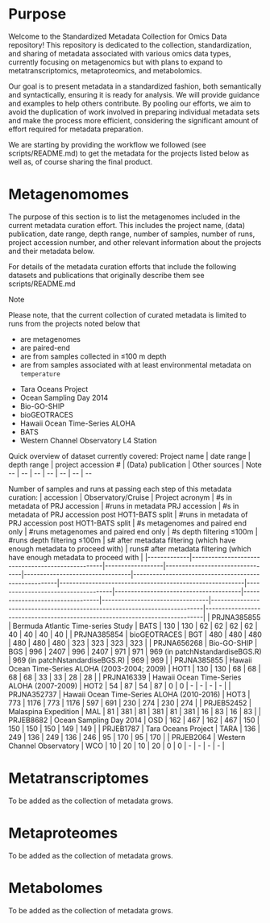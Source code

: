 # Purpose

Welcome to the Standardized Metadata Collection for Omics Data repository! This repository is dedicated to the collection, standardization, and sharing of metadata associated with various omics data types, currently focusing on metagenomics but with plans to expand to metatranscriptomics, metaproteomics, and metabolomics. 

Our goal is to present metadata in a standardized fashion, both semantically and syntactically, ensuring it is ready for analysis. We will provide guidance and examples to help others contribute. By pooling our efforts, we aim to avoid the duplication of work involved in preparing individual metadata sets and make the process more efficient, considering the significant amount of effort required for metadata preparation.

We are starting by providing the workflow we followed (see scripts/README.md) to get the metadata for the projects listed below as well as, of course sharing the final product.


# Metagenomomes

The purpose of this section is to list the metagenomes included in the current metadata curation effort. This includes the project name, (data) publication, date range, depth range, number of samples, number of runs, project accession number, and other relevant information about the projects and their metadata below.

For details of the metadata curation efforts that include the following datasets and publications that originally describe them see scripts/README.md

> [!NOTE]
> Please note, that the current collection of curated metadata is limited to runs from the projects noted below that
> - are metagenomes
> - are paired-end
> - are from samples collected in ≤100 m depth
> - are from samples associated with at least environmental metadata on `temperature`

* Tara Oceans Project
* Ocean Sampling Day 2014
* Bio-GO-SHIP
* bioGEOTRACES
* Hawaii Ocean Time-Series ALOHA
* BATS
* Western Channel Observatory L4 Station

Quick overview of dataset currently covered: 
Project name  |  date range | depth range | project accession # | (Data) publication | Other sources | Note
-- | -- | -- | -- | -- | -- | --  

Number of samples and runs at passing each step of this metadata curation:
| accession   | Observatory/Cruise                               |  Project acronym | #s in metadata of PRJ accession | #runs in metadata PRJ accession | #s in metadata of PRJ accession post HOT1-BATS split | #runs in metadata of PRJ accession post HOT1-BATS split | #s metagenomes and paired end only | #runs metagenomes and paired end only | #s depth filtering ≤100m        | #runs depth filtering ≤100m     | s# after metadata filtering (which have enough metadata to proceed with)  | runs# after metadata filtering (which have enough metadata to proceed with  |
|-------------|--------------------------------------------------|------------------|---------------------------------|---------------------------------|------------------------------------------------------|---------------------------------------------------------|------------------------------------|---------------------------------------|---------------------------------|---------------------------------|---------------------------------------------------------------------------|-----------------------------------------------------------------------------|
| PRJNA385855 | Bermuda Atlantic Time-series Study               | BATS             | 130                             | 130                             | 62                                                   | 62                                                      | 62                                 | 62                                    | 40                              | 40                              | 40                                                                        | 40                                                                          |
| PRJNA385854 | bioGEOTRACES                                     | BGT              | 480                             | 480                             | 480                                                  | 480                                                     | 480                                | 480                                   | 323                             | 323                             | 323                                                                       | 323                                                                         |
| PRJNA656268 | Bio-GO-SHIP                                      | BGS              | 996                             | 2407                            | 996                                                  | 2407                                                    | 971                                | 971                                   | 969 (in patchNstandardiseBGS.R) | 969 (in patchNstandardiseBGS.R) | 969                                                                       | 969                                                                         |
| PRJNA385855 | Hawaii Ocean Time-Series ALOHA (2003-2004; 2009) | HOT1             | 130                             | 130                             | 68                                                   | 68                                                      | 68                                 | 68                                    | 33                              | 33                              | 28                                                                        | 28                                                                          |
| PRJNA16339  | Hawaii Ocean Time-Series ALOHA (2007-2009)       | HOT2             | 54                              | 87                              | 54                                                   | 87                                                      | 0                                  | 0                                     | -                               | -                               | -                                                                         | -                                                                           |
| PRJNA352737 | Hawaii Ocean Time-Series ALOHA (2010-2016)       | HOT3             | 773                             | 1176                            | 773                                                  | 1176                                                    | 597                                | 691                                   | 230                             | 274                             | 230                                                                       | 274                                                                         |
| PRJEB52452  | Malaspina Expedition                             | MAL              | 81                              | 381                             | 81                                                   | 381                                                     | 81                                 | 381                                   | 16                              | 83                              | 16                                                                        | 83                                                                          |
| PRJEB8682   | Ocean Sampling Day 2014                          | OSD              | 162                             | 467                             | 162                                                  | 467                                                     | 150                                | 150                                   | 150                             | 150                             | 149                                                                       | 149                                                                         |
| PRJEB1787   | Tara Oceans Project                              | TARA             | 136                             | 249                             | 136                                                  | 249                                                     | 136                                | 246                                   | 95                              | 170                             | 95                                                                        | 170                                                                         |
| PRJEB2064   | Western Channel Observatory                      | WCO              | 10                              | 20                              | 10                                                   | 20                                                      | 0                                  | 0                                     | -                               | -                               | -                                                                         | -                                                                           |


# Metatranscriptomes

To be added as the collection of metadata grows.

# Metaproteomes

To be added as the collection of metadata grows.

# Metabolomes

To be added as the collection of metadata grows.

